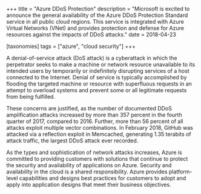 +++
title = "Azure DDoS Protection"
description = "Microsoft is excited to announce the general availability of the Azure DDoS Protection Standard service in all public cloud regions. This service is integrated with Azure Virtual Networks (VNet) and provides protection and defense for Azure resources against the impacts of DDoS attacks."
date = 2018-04-23

[taxonomies]
tags = ["azure", "cloud security"]
+++

A denial-of-service attack (DoS attack) is a cyberattack in which the
perpetrator seeks to make a machine or network resource unavailable to
its intended users by temporarily or indefinitely disrupting services of
a host connected to the Internet. Denial of service is typically
accomplished by flooding the targeted machine or resource with
superfluous requests in an attempt to overload systems and prevent some
or all legitimate requests from being fulfilled.

These concerns are justified, as the number of documented DDoS
amplification attacks increased by more than 357 percent in the fourth
quarter of 2017, compared to 2016. Further, more than 56 percent of all
attacks exploit multiple vector combinations. In February 2018, GitHub
was attacked via a reflection exploit in Memcached, generating 1.35
terabits of attack traffic, the largest DDoS attack ever recorded.

As the types and sophistication of network attacks increases, Azure is
committed to providing customers with solutions that continue to protect
the security and availability of applications on Azure. Security and
availability in the cloud is a shared responsibility. Azure provides
platform-level capabilities and designs best practices for customers to
adopt and apply into application designs that meet their business
objectives.
